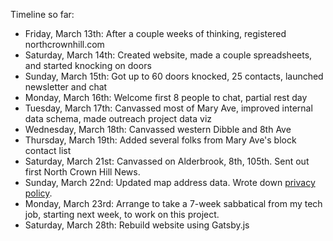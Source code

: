 Timeline so far:
* Friday, March 13th: After a couple weeks of thinking, registered northcrownhill.com
* Saturday, March 14th: Created website, made a couple spreadsheets, and started knocking on doors
* Sunday, March 15th: Got up to 60 doors knocked, 25 contacts, launched newsletter and chat
* Monday, March 16th: Welcome first 8 people to chat, partial rest day
* Tuesday, March 17th: Canvassed most of Mary Ave, improved internal data schema, made outreach project data viz
* Wednesday, March 18th: Canvassed western Dibble and 8th Ave
* Thursday, March 19th: Added several folks from Mary Ave's block contact list
* Saturday, March 21st: Canvassed on Alderbrook, 8th, 105th. Sent out first North Crown Hill News.
* Sunday, March 22nd: Updated map address data. Wrote down [privacy policy](privacy/).
* Monday, March 23rd: Arrange to take a 7-week sabbatical from my tech job, starting next week, to work on this project.
* Saturday, March 28th: Rebuild website using Gatsby.js